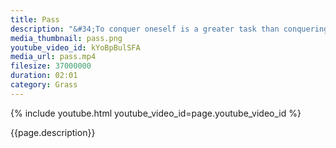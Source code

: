 ```yaml
---
title: Pass
description: "&#34;To conquer oneself is a greater task than conquering others.&#34; -- Buddha"
media_thumbnail: pass.png
youtube_video_id: kYoBpBulSFA
media_url: pass.mp4
filesize: 37000000
duration: 02:01
category: Grass
---
```


{% include youtube.html youtube_video_id=page.youtube_video_id %}

<div class="buddha_quote">{{page.description}}</div>
